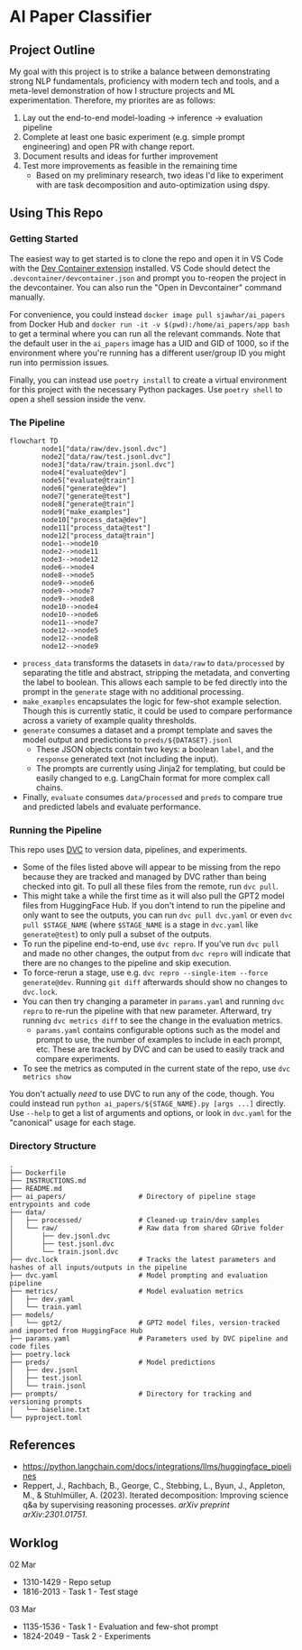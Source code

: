 # AI Paper Classifier

## Project Outline
My goal with this project is to strike a balance between demonstrating strong NLP fundamentals, proficiency with modern tech and tools, and a meta-level demonstration of how I structure projects and ML experimentation. Therefore, my priorites are as follows:
1. Lay out the end-to-end model-loading -> inference -> evaluation pipeline
1. Complete at least one basic experiment (e.g. simple prompt engineering) and open PR with change report.
1. Document results and ideas for further improvement
1. Test more improvements as feasible in the remaining time
    * Based on my preliminary research, two ideas I'd like to experiment with are task decomposition and auto-optimization using dspy.

## Using This Repo
### Getting Started
The easiest way to get started is to clone the repo and open it in VS Code with the [Dev Container extension](https://marketplace.visualstudio.com/items?itemName=ms-vscode-remote.remote-containers) installed. VS Code should detect the `.devcontainer/devcontainer.json` and prompt you to-reopen the project in the devcontainer. You can also run the "Open in Devcontainer" command manually.

For convenience, you could instead `docker image pull sjawhar/ai_papers` from Docker Hub and `docker run -it -v $(pwd):/home/ai_papers/app bash` to get a terminal where you can run all the relevant commands. Note that the default user in the `ai_papers` image has a UID and GID of 1000, so if the environment where you're running has a different user/group ID you might run into permission issues.

Finally, you can instead use `poetry install` to create a virtual environment for this project with the necessary Python packages. Use `poetry shell` to open a shell session inside the venv.

### The Pipeline

```mermaid
flowchart TD
        node1["data/raw/dev.jsonl.dvc"]
        node2["data/raw/test.jsonl.dvc"]
        node3["data/raw/train.jsonl.dvc"]
        node4["evaluate@dev"]
        node5["evaluate@train"]
        node6["generate@dev"]
        node7["generate@test"]
        node8["generate@train"]
        node9["make_examples"]
        node10["process_data@dev"]
        node11["process_data@test"]
        node12["process_data@train"]
        node1-->node10
        node2-->node11
        node3-->node12
        node6-->node4
        node8-->node5
        node9-->node6
        node9-->node7
        node9-->node8
        node10-->node4
        node10-->node6
        node11-->node7
        node12-->node5
        node12-->node8
        node12-->node9
```

* `process_data` transforms the datasets in `data/raw` to `data/processed` by separating the title and abstract, stripping the metadata, and converting the label to boolean. This allows each sample to be fed directly into the prompt in the `generate` stage with no additional processing.
* `make_examples` encapsulates the logic for few-shot example selection. Though this is currently static, it could be used to compare performance across a variety of example quality thresholds.
* `generate` consumes a dataset and a prompt template and saves the model output and predictions to `preds/${DATASET}.jsonl`
    * These JSON objects contain two keys: a boolean `label`, and the `response` generated text (not including the input).
    * The prompts are currently using Jinja2 for templating, but could be easily changed to e.g. LangChain format for more complex call chains.
* Finally, `evaluate` consumes `data/processed` and `preds` to compare true and predicted labels and evaluate performance.

### Running the Pipeline
This repo uses [DVC](https://dvc.org/doc) to version data, pipelines, and experiments.
  * Some of the files listed above will appear to be missing from the repo because they are tracked and managed by DVC rather than being checked into git. To pull all these files from the remote, run `dvc pull`.
  * This might take a while the first time as it will also pull the GPT2 model files from HuggingFace Hub. If you don't intend to run the pipeline and only want to see the outputs, you can run `dvc pull dvc.yaml` or even `dvc pull $STAGE_NAME` (where `$STAGE_NAME` is a stage in `dvc.yaml` like `generate@test`) to only pull a subset of the outputs.
  * To run the pipeline end-to-end, use `dvc repro`. If you've run `dvc pull` and made no other changes, the output from `dvc repro` will indicate that there are no changes to the pipeline and skip execution.
  * To force-rerun a stage, use e.g. `dvc repro --single-item --force generate@dev`. Running `git diff` afterwards should show no changes to `dvc.lock`.
  * You can then try changing a parameter in `params.yaml` and running `dvc repro` to re-run the pipeline with that new parameter. Afterward, try running `dvc metrics diff` to see the change in the evaluation metrics.
    * `params.yaml` contains configurable options such as the model and prompt to use, the number of examples to include in each prompt, etc. These are tracked by DVC and can be used to easily track and compare experiments.
  * To see the metrics as computed in the current state of the repo, use `dvc metrics show`

You don't actually _need_ to use DVC to run any of the code, though. You could instead run `python ai_papers/${STAGE_NAME}.py [args ...]` directly. Use `--help` to get a list of arguments and options, or look in `dvc.yaml` for the "canonical" usage for each stage.

### Directory Structure
```
.
├── Dockerfile
├── INSTRUCTIONS.md
├── README.md
├── ai_papers/                  # Directory of pipeline stage entrypoints and code
├── data/
│   ├── processed/              # Cleaned-up train/dev samples
│   └── raw/                    # Raw data from shared GDrive folder
│       ├── dev.jsonl.dvc
│       ├── test.jsonl.dvc
│       └── train.jsonl.dvc
├── dvc.lock                    # Tracks the latest parameters and hashes of all inputs/outputs in the pipeline
├── dvc.yaml                    # Model prompting and evaluation pipeline
├── metrics/                    # Model evaluation metrics
│   ├── dev.yaml
│   └── train.yaml
├── models/
│   └── gpt2/                   # GPT2 model files, version-tracked and imported from HuggingFace Hub
├── params.yaml                 # Parameters used by DVC pipeline and code files
├── poetry.lock
├── preds/                      # Model predictions
│   ├── dev.jsonl
│   ├── test.jsonl
│   └── train.jsonl
├── prompts/                    # Directory for tracking and versioning prompts
│   └── baseline.txt
└── pyproject.toml
```

## References
- https://python.langchain.com/docs/integrations/llms/huggingface_pipelines
- Reppert, J., Rachbach, B., George, C., Stebbing, L., Byun, J., Appleton, M., & Stuhlmüller, A. (2023). Iterated decomposition: Improving science q&a by supervising reasoning processes. _arXiv preprint arXiv:2301.01751_.

## Worklog
02 Mar
* 1310-1429 - Repo setup
* 1816-2013 - Task 1 - Test stage

03 Mar
* 1135-1536 - Task 1 - Evaluation and few-shot prompt
* 1824-2049 - Task 2 - Experiments